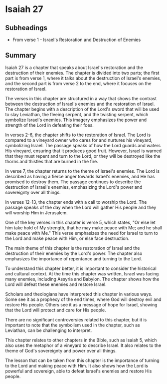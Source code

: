 # Isaiah 27

## Subheadings

* From verse 1 - Israel's Restoration and Destruction of Enemies

## Summary

Isaiah 27 is a chapter that speaks about Israel's restoration and the destruction of their enemies. The chapter is divided into two parts; the first part is from verse 1, where it talks about the destruction of Israel's enemies, and the second part is from verse 2 to the end, where it focuses on the restoration of Israel.

The verses in this chapter are structured in a way that shows the contrast between the destruction of Israel's enemies and the restoration of Israel. The chapter begins with a description of the Lord's sword that will be used to slay Leviathan, the fleeing serpent, and the twisting serpent, which symbolize Israel's enemies. This imagery emphasizes the power and strength of the Lord in defeating their foes.

In verses 2-6, the chapter shifts to the restoration of Israel. The Lord is compared to a vineyard owner who cares for and nurtures his vineyard, symbolizing Israel. The passage speaks of how the Lord guards and waters His vineyard, ensuring that it produces good fruit. However, Israel is warned that they must repent and turn to the Lord, or they will be destroyed like the thorns and thistles that are burned in the fire.

In verse 7, the chapter returns to the theme of Israel's enemies. The Lord is described as having a fierce anger towards Israel's enemies, and He has promised to destroy them. The passage continues to describe the destruction of Israel's enemies, emphasizing the Lord's power and sovereignty over all things.

In verses 12-13, the chapter ends with a call to worship the Lord. The passage speaks of the day when the Lord will gather His people and they will worship Him in Jerusalem.

One of the key verses in this chapter is verse 5, which states, "Or else let him take hold of My strength, that he may make peace with Me; and he shall make peace with Me." This verse emphasizes the need for Israel to turn to the Lord and make peace with Him, or else face destruction.

The main theme of this chapter is the restoration of Israel and the destruction of their enemies by the Lord's power. The chapter also emphasizes the importance of repentance and turning to the Lord.

To understand this chapter better, it is important to consider the historical and cultural context. At the time this chapter was written, Israel was facing many enemies, including Assyria and Babylon. The chapter shows how the Lord will defeat these enemies and restore Israel.

Scholars and theologians have interpreted this chapter in various ways. Some see it as a prophecy of the end times, where God will destroy evil and restore His people. Others see it as a message of hope for Israel, showing that the Lord will protect and care for His people.

There are no significant controversies related to this chapter, but it is important to note that the symbolism used in the chapter, such as Leviathan, can be challenging to interpret.

This chapter relates to other chapters in the Bible, such as Isaiah 5, which also uses the metaphor of a vineyard to describe Israel. It also relates to the theme of God's sovereignty and power over all things.

The lesson that can be taken from this chapter is the importance of turning to the Lord and making peace with Him. It also shows how the Lord is powerful and sovereign, able to defeat Israel's enemies and restore His people.